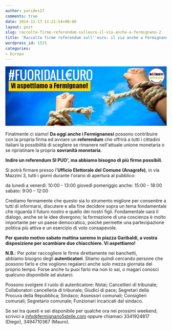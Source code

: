 ```yaml
---
author: parides17
comments: true
date: 2014-12-17 11:21:54+00:00
layout: post
slug: raccolta-firme-referendum-sulleuro-il-via-anche-a-fermignano-2
title: 'Raccolta firme referendum sull''euro: il via anche a Fermignano!'
wordpress_id: 1515
categories:
- Europa
---
```


![](/images/2014/12/fuori-dall-euro-fermignano.jpg)


Finalmente ci siamo! **Da oggi anche i Fermignanesi** possono contribuire con la propria firma ed avviare un **referendum** che offrirà a tutti i cittadini italiani la possibilità di scegliere se rimanere nell'attuale unione monetaria o se ripristinare la propria **sovranità monetaria**.


**Indire un referendum SI PUO', ma abbiamo bisogno di più firme possibili**.

Si potrà firmare presso l'**Ufficio Elettorale del Comune (Anagrafe)**, in via Mazzini 3, tutti i giorni durante l'orario di apertura al pubblico:

da lunedì a venerdì: 10:00 - 13:00
giovedì pomeriggio anche: 15:00 - 18:00
sabato: 9:00 – 12:00

Crediamo fermamente che questo sia lo strumento migliore per consentire a tutti di informarsi, discutere e alla fine decidere sopra un tema fondamentale che riguarda il futuro nostro e quello dei nostri figli.
Fondamentale sarà il dialogo, anche se le idee divergono; la formazione di una coscienza è molto importante per un paese democratico, poiché permette una partecipazione politica più attiva e un esercizio di voto consapevole.

**Per questo motivo sabato mattina saremo in piazza Garibaldi, a vostra disposizione per scambiare due chiacchiere. Vi aspettiamo!**


**N.B.**: Per poter raccogliere le firme direttamente nei banchetti, abbiamo bisogno degli **autenticatori**.
Stiamo quindi cercando persone che possono farlo e che vogliono regalarci anche solo mezza giornata del proprio tempo. Forse anche tu puoi farlo ma non lo sai, o magari conosci qualcuno disponibile ad aiutarci.




Possono svolgere il ruolo di autenticatore: Notai; Cancellieri di tribunale; Collaboratori cancelleria di tribunale; Giudici di pace; Segretari della Procura della Repubblica; Sindaco; Assessori comunali; Consiglieri comunali; Segretario comunale; Funzionari incaricati dal sindaco.


Se sei tra questi e sei disponibile per qualche ora nei prossimi weekend, scrivici a info@fermignano5stelle.com
oppure chiamaci 3341924817 (Diego), 3494710367 (Mauro).
